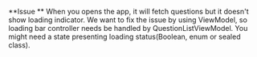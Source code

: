**Issue **
When you opens the app, it will fetch questions but it doesn't show loading indicator.
We want to fix the issue by using ViewModel, so loading bar controller needs be handled by QuestionListViewModel.
You might need a state presenting loading status(Boolean, enum or sealed class).
